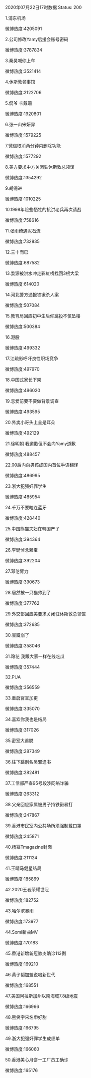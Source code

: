 2020年07月22日17时数据
Status: 200

1.浦东机场

微博热度:4205091

2.公司修改Yamy后援会账号密码

微博热度:3787834

3.秦昊喊你上车

微博热度:3521414

4.休斯敦领事馆

微博热度:2122706

5.侃爷 卡戴珊

微博热度:1920801

6.张一山宋妍霏

微博热度:1579225

7.微信取消两分钟内删除功能

微博热度:1577292

8.美方要求中方关闭驻休斯敦总领馆

微博热度:1354292

9.胡锡进

微博热度:1010225

10.1998年险些牺牲的抗洪老兵再次请战

微博热度:758616

11.张雨绮遇泥石流

微博热度:732835

12.三十而已

微博热度:687582

13.婺源被洪水冲走彩虹桥找回3根大梁

微博热度:614020

14.河北警方通报铁锹杀人案

微博热度:507084

15.教育局回应初中生后仰跳投不慎坠楼

微博热度:500384

16.港股

微博热度:499332

17.江疏影呼吁良性职场竞争

微博热度:497970

18.中国式家长下架

微博热度:496020

19.恋爱前要不要做背景调查

微博热度:493595

20.外卖小哥头上全是耳朵

微博热度:492129

21.徐明朝 我道歉但不会向Yamy道歉

微博热度:488457

22.00后内向男孩成国内首位手语翻译

微博热度:486995

23.浙大犯强奸罪学生

微博热度:485954

24.千万不要瞎连蓝牙

微博热度:428440

25.中国熊猫夫妇在韩国产子

微博热度:394364

26.李诞悼念赖宝

微博热度:392204

27.邓伦臂力

微博热度:390673

28.居然被一只猫帅到了

微博热度:377762

29.外交部回应美要求关闭驻休斯敦总领馆

微博热度:372685

30.豆瓣崩了

微博热度:358046

31.玲花 我跟大家一样在线吃瓜

微博热度:357444

32.PUA

微博热度:356559

33.重启官宣加更

微博热度:335070

34.喜欢你我也是结局

微博热度:317026

35.密室大逃脱

微博热度:287349

36.往下跳别名吴邪遗书

微博热度:282481

37.工信部严查95号段涉网络诈骗

微博热度:263312

38.父亲回应家属被男子持铁锹暴打

微博热度:247867

39.香港市民室内公共场所须强制戴口罩

微博热度:245871

40.杨幂Tmagazine封面

微博热度:211124

41.王晴马健星结局

微博热度:185869

42.2020王者荣耀世冠

微博热度:182752

43.哈尔滨暴雨

微博热度:173977

44.Somi新曲MV

微博热度:170183

45.香港新增新冠肺炎确诊113例

微博热度:169210

46.黄子韬加盟说唱新世代

微博热度:168551

47.美国阿拉斯加州以南海域7.8级地震

微博热度:166966

48.熊笑宇宋名申好甜

微博热度:166795

49.浙大犯强奸罪学生成绩单

微博热度:166060

50.香港美心月饼一工厂员工确诊

微博热度:165176

